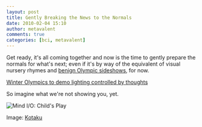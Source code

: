 ```yaml
---
layout: post
title: Gently Breaking the News to the Normals
date: 2010-02-04 15:10
author: metavalent
comments: true
categories: [bci, metavalent]
---
```

Get ready, it's all coming together and now is the time to gently prepare the normals for what's next; even if it's by way of the equivalent of visual nursery rhymes and <a href="https://edition.cnn.com/2010/TECH/02/04/wired.olympics.mind.control.lights/index.html?hpt=T2">benign Olympic sideshows</a>, for now.

<a href="https://edition.cnn.com/2010/TECH/02/04/wired.olympics.mind.control.lights/index.html?hpt=T2">Winter Olympics to demo lighting controlled by thoughts</a>

So imagine what we're not showing you, yet.

<img src="https://metavalent.com/assets/images/mindcontrol.sega.jpg" alt="Mind I/O: Child's Play" />

Image: <a href="https://kotaku.com/332784/sega-totally-into-brains">Kotaku</a>
